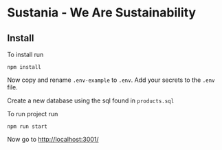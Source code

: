 # Sustania - We Are Sustainability

## Install

To install run
```
npm install
```

Now copy and rename `.env-example` to `.env`. Add your secrets to 
the `.env` file. 

Create a new database using the sql found in `products.sql` 

To run project run
```
npm run start 
```

Now go to [http://localhost:3001/](http://localhost:3001/)

